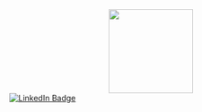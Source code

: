 <div id="header" align="center">
  <img src="https://media.giphy.com/media/L3Vca26EaTIEU/giphy.gif" width="150"/>
</div>
<div id="badges">
  <a href="https://www.linkedin.com/in/raymico-fuji-68a58726b">
    <img src="https://imgur.com/6ZaLlFA" alt="LinkedIn Badge"/>
  </a>
</div>
